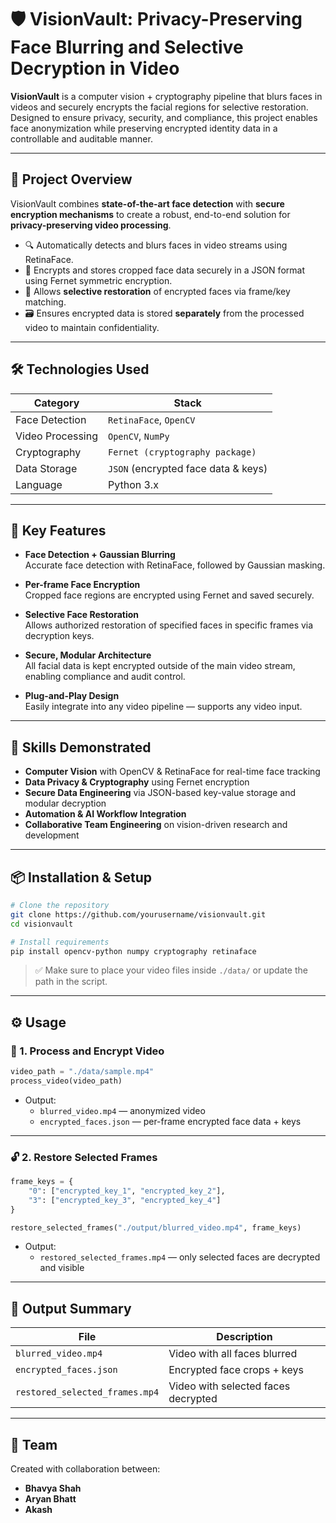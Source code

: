 
# 🛡️ VisionVault: Privacy-Preserving Face Blurring and Selective Decryption in Video

**VisionVault** is a computer vision + cryptography pipeline that blurs faces in videos and securely encrypts the facial regions for selective restoration.  
Designed to ensure privacy, security, and compliance, this project enables face anonymization while preserving encrypted identity data in a controllable and auditable manner.

---

## 📌 Project Overview

VisionVault combines **state-of-the-art face detection** with **secure encryption mechanisms** to create a robust, end-to-end solution for **privacy-preserving video processing**.

- 🔍 Automatically detects and blurs faces in video streams using RetinaFace.
- 🔐 Encrypts and stores cropped face data securely in a JSON format using Fernet symmetric encryption.
- 🧩 Allows **selective restoration** of encrypted faces via frame/key matching.
- 🗃️ Ensures encrypted data is stored **separately** from the processed video to maintain confidentiality.

---

## 🛠️ Technologies Used

| Category           | Stack                                      |
|-------------------|---------------------------------------------|
| Face Detection     | `RetinaFace`, `OpenCV`                     |
| Video Processing   | `OpenCV`, `NumPy`                          |
| Cryptography       | `Fernet (cryptography package)`            |
| Data Storage       | `JSON` (encrypted face data & keys)        |
| Language           | Python 3.x                                 |

---

## 🔐 Key Features

- **Face Detection + Gaussian Blurring**  
  Accurate face detection with RetinaFace, followed by Gaussian masking.

- **Per-frame Face Encryption**  
  Cropped face regions are encrypted using Fernet and saved securely.

- **Selective Face Restoration**  
  Allows authorized restoration of specified faces in specific frames via decryption keys.

- **Secure, Modular Architecture**  
  All facial data is kept encrypted outside of the main video stream, enabling compliance and audit control.

- **Plug-and-Play Design**  
  Easily integrate into any video pipeline — supports any video input.

---

## 🧠 Skills Demonstrated

- **Computer Vision** with OpenCV & RetinaFace for real-time face tracking
- **Data Privacy & Cryptography** using Fernet encryption
- **Secure Data Engineering** via JSON-based key-value storage and modular decryption
- **Automation & AI Workflow Integration**
- **Collaborative Team Engineering** on vision-driven research and development

---

## 📦 Installation & Setup

```bash
# Clone the repository
git clone https://github.com/yourusername/visionvault.git
cd visionvault

# Install requirements
pip install opencv-python numpy cryptography retinaface
```

> ✅ Make sure to place your video files inside `./data/` or update the path in the script.

---

## ⚙️ Usage

### 🔧 1. Process and Encrypt Video

```python
video_path = "./data/sample.mp4"
process_video(video_path)
```

- Output:
  - `blurred_video.mp4` — anonymized video
  - `encrypted_faces.json` — per-frame encrypted face data + keys

---

### 🔓 2. Restore Selected Frames

```python
frame_keys = {
    "0": ["encrypted_key_1", "encrypted_key_2"],
    "3": ["encrypted_key_3", "encrypted_key_4"]
}

restore_selected_frames("./output/blurred_video.mp4", frame_keys)
```

- Output:
  - `restored_selected_frames.mp4` — only selected faces are decrypted and visible

---

## 📂 Output Summary

| File                          | Description                                     |
|-------------------------------|-------------------------------------------------|
| `blurred_video.mp4`           | Video with all faces blurred                   |
| `encrypted_faces.json`        | Encrypted face crops + keys                    |
| `restored_selected_frames.mp4`| Video with selected faces decrypted            |

---

## 👥 Team

Created with collaboration between:
- **Bhavya Shah**  
- **Aryan Bhatt**  
- **Akash**  

